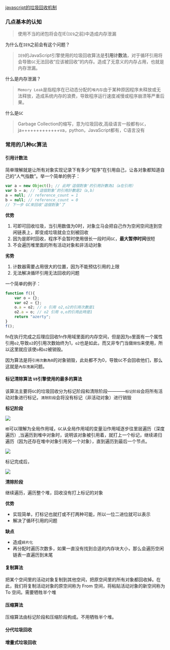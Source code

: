 [javascript的垃圾回收机制]([https://codertw.com/%E7%A8%8B%E5%BC%8F%E8%AA%9E%E8%A8%80/682114/](https://codertw.com/程式語言/682114/))

### 几点基本的认知

> 使用不当的闭包将会在IE(`IE9`之前)中造成内存泄漏

为什么在`IE9`之前会有这个问题？

> `IE9`的JavaScript引擎使用的垃圾回收算法是**引用计数法**，对于循环引用将会导致`GC`无法回收“应该被回收”的内存。造成了无意义的内存占用，也就是内存泄漏。

什么是内存泄漏？

> `Memory Leak`是指程序在已动态分配的`堆内存`由于某种原因程序未释放或无法释放，造成系统内存的浪费，导致程序运行速度减慢或程序崩溃等严重后果。

什么是`GC`

> Garbage Collection的缩写，意为垃圾回收,高级语言一般都有`GC`，ja+++++++++++++va，python，JavaScript都有，C语言没有

###  常用的几种`GC`算法

####  **引用计数法**

简单理解就是让所有对象实现记录下有多少“程序”在引用自己，让各对象都知道自己的“人气指数”。举一个简单的例子：

```js
var a = new Object(); // 此時'這個對象'的引用計數為1（a在引用）
var b = a; // ‘這個對象’的引用計數是2（a,b）
a = null; // reference_count = 1
b = null; // reference_count = 0 
// 下一步 GC來回收‘這個對象’了
```

**优势**

1.  可即可回收垃圾，当引用数值为0时，对象立马会把自己作为空闲空间连到空闲链表上，即变成垃圾就会立刻被回收
2. 因为是即时回收，程序不会暂时使用很长一段时间`GC`，**最大暂停时间**很短
3. 不会遍历堆里面的所有活动对象和非活动对象

**劣势**

1. 计数器需要占用很大的位置，因为不能预估引用的上限
2. 无法解决循环引用无法回收的问题

一个简单的例子：

```js
function f(){
    var o = {};
    var o2 = {};
    o.a = o2; // o 引用 o2,o2的引用次數是1
    o2.a = o; // o2 引用 o,o的引用此時是1
    return "azerty";
}
f();
```

fn在执行完成之后理应回收fn作用域里面的内存空间，但是因为`o`里面有一个属性引用`o2`,导致`o2`的引用次数始终为1，`o2`也是如此，而又非专门当做`閉包`来使用，所以这里就应该使`o`和`o2`被销毁。

因为算法是将`引用次數為0`的对象销毁，此处都不为0，导致`GC`不会回收他们，那么这就是`內存洩漏`问题。

#### **标记清除算法**  `V8`引擎使用的最多的算法

该算法主要将`GC`的垃圾回收分为标记阶段和清除阶段————`标记阶段`会将所有活动对象进行标记，`清除阶段`会将没有标记（非活动对象）进行销毁

**标记阶段**

![](https://codertw.com/wp-content/uploads/img/dyJ9w9d1eW.jpg)

`根`可以理解为全局作用域，`GC`从全局作用域的变量沿作用域逐步往里层遍历（深度遍历）,当遍历到堆中对象时，说明该对象被引用着，就打上一个标记，继续递归遍历（因为还存在堆中对象引用另一个对象），直到遍历到最后一个节点。

![](https://codertw.com/wp-content/uploads/img/UdxyXN2bg0.jpg)

标记完成后，

![](https://codertw.com/wp-content/uploads/img/trYb92Np9S.jpg)

**清除阶段**

继续遍历，遍历整个堆，回收没有打上标记的对象

**优势**

- 实现简单，打标记也就打或不打两种可能，所以一位二进位就可以表示
- 解决了循环引用的问题

**缺点**

- 造成`碎片化`
- 再分配时遍历次数多，如果一直没有找到合适的内存块大小，那么会遍历空闲链表一直遍历到末尾

#### 复制算法

把某个空间里的活动对象复制到其他空间，把原空间里的所有对象都回收掉。在此，我们将复制活动对象的原空间称为 From 空间，将粘贴活动对象的新空间称为 To 空间。需要牺牲半个堆

#### 压缩算法

压缩算法由标记阶段和压缩阶段构成。不用牺牲半个堆。

#### 分代垃圾回收

#### 增量式垃圾回收

